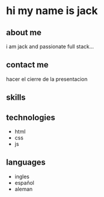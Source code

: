 # hi my name is jack

## about me
i am jack and passionate full stack...

## contact me

hacer el cierre de la presentacion

## skills

## technologies

- html
- css
- js
## languages
- ingles
- español
- aleman
